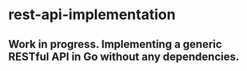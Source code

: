 # rest-api-implementation

## Work in progress. Implementing a generic RESTful API in Go without any dependencies.
